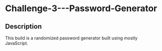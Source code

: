 # Challenge-3---Password-Generator

## Description

This build is a randomized password generator built using mostly JavaScript.
